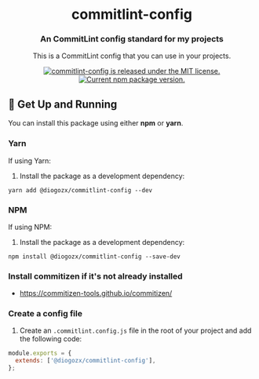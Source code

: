 <h1 align="center">
  commitlint-config
</h1>

<h3 align="center">
  An CommitLint config standard for my projects
</h3>

<p align="center">
This is a CommitLint config that you can use in your projects.
</p>

<p align="center">
  <a href="https://github.com/DiogoCastroSilva/commitlint-config/blob/master/LICENSE">
    <img src="https://img.shields.io/badge/license-MIT-blue.svg" alt="commitlint-config is released under the MIT license." />
  </a>
  <a href="https://www.npmjs.com/package/@diogozx-org/commitlint-config">
    <img src="https://img.shields.io/npm/v/@diogozx-org/commitlint-config.svg" alt="Current npm package version." />
  </a>
</p>

## 🚀 Get Up and Running

You can install this package using either **npm** or **yarn**.

### **Yarn**

If using Yarn:

1. Install the package as a development dependency:

```shell
yarn add @diogozx/commitlint-config --dev
```


### **NPM**

If using NPM:

1. Install the package as a development dependency:

```shell
npm install @diogozx/commitlint-config --save-dev
```

### Install commitizen if it's not already installed
- https://commitizen-tools.github.io/commitizen/


### Create a config file
1. Create an `.commitlint.config.js`  file in the root of your project and add the following code:
``` js
module.exports = {
  extends: ['@diogozx/commitlint-config'],
};
```

